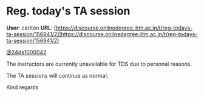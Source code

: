 # Reg. today's TA session

**User**: carlton
**URL**: [https://discourse.onlinedegree.iitm.ac.in/t/reg-todays-ta-session/156941/2](https://discourse.onlinedegree.iitm.ac.in/t/reg-todays-ta-session/156941/2)

[@24ds1000042](/u/24ds1000042)

The instructors are currently unavailable for TDS due to personal reasons.

The TA sessions will continue as normal.

Kind regards
